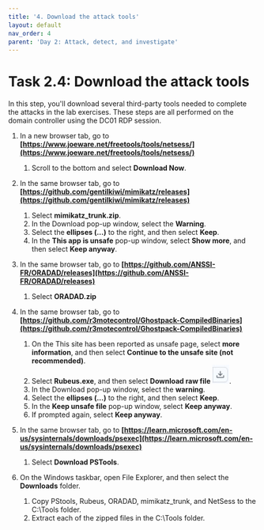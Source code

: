 ```yaml
---
title: '4. Download the attack tools'
layout: default
nav_order: 4
parent: 'Day 2: Attack, detect, and investigate'
---
```


# Task 2.4: Download the attack tools

In this step, you'll download several third-party tools needed to complete the attacks in the lab exercises. These steps are all performed on the domain controller using the DC01 RDP session.

1. In a new browser tab, go to **[https://www.joeware.net/freetools/tools/netsess/](https://www.joeware.net/freetools/tools/netsess/)**

    1. Scroll to the bottom and select **Download Now**.

1. In the same browser tab, go to **[https://github.com/gentilkiwi/mimikatz/releases](https://github.com/gentilkiwi/mimikatz/releases)**

    1. Select **mimikatz_trunk.zip**.
    1. In the Download pop-up window, select the **Warning**.
    1. Select the **ellipses (...)** to the right, and then select **Keep**.
    1. In the **This app is unsafe** pop-up window, select **Show more**, and then select **Keep anyway**.

1. In the same browser tab, go to **[https://github.com/ANSSI-FR/ORADAD/releases](https://github.com/ANSSI-FR/ORADAD/releases)**

    1. Select **ORADAD.zip**

1. In the same browser tab, go to **[https://github.com/r3motecontrol/Ghostpack-CompiledBinaries](https://github.com/r3motecontrol/Ghostpack-CompiledBinaries)**

    1. On the This site has been reported as unsafe page, select **more information**, and then select **Continue to the unsafe site (not recommended)**.
    1. Select **Rubeus.exe**, and then select **Download raw file** ![DL.JPG](../media/DL.JPG).
    1. In the Download pop-up window, select the **warning**.
    1. Select the **ellipses (...)** to the right, and then select **Keep**.
    1. In the **Keep unsafe file** pop-up window, select **Keep anyway**.
    1. If prompted again, select **Keep anyway**.

1. In the same browser tab, go to **[https://learn.microsoft.com/en-us/sysinternals/downloads/psexec](https://learn.microsoft.com/en-us/sysinternals/downloads/psexec)**
    1. Select **Download PSTools**.

1. On the Windows taskbar, open File Explorer, and then select the **Downloads** folder.

    1. Copy PStools, Rubeus, ORADAD, mimikatz_trunk, and NetSess to the C:\Tools folder. 
    1. Extract each of the zipped files in the C:\Tools folder.
